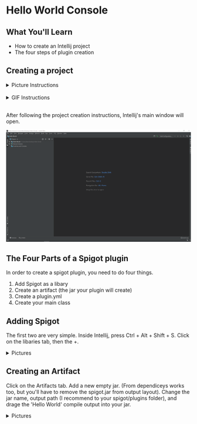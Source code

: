 # Hello World Console
## What You'll Learn
* How to create an Intellij project
* The four steps of plugin creation

## Creating a project

<details><summary>Picture Instructions</summary>
  
### Step 1 - From the Intellij window
![alt text](https://github.com/Exeton/SpigotTutorial/blob/master/LessonPictures/Lesson1/Create%20Project.PNG)

### Step 1 - From Inside Intellij
![alt text](https://github.com/Exeton/SpigotTutorial/blob/master/LessonPictures/Lesson1/Create%20Project%202.PNG)

### Step 2
A GUI (like shown below) will open. You'll want to select java project, click next, click next, and name your project before clicking finish.

![alt text](https://github.com/Exeton/SpigotTutorial/blob/master/LessonPictures/Lesson1/Project%20Type.PNG)

### Step 3
After clicking next twice, you should arive at the New project window. Name your project HelloWorld.
![alt text](https://github.com/Exeton/SpigotTutorial/blob/master/LessonPictures/Lesson1/Name%20Project.PNG)
</details>

<br>

<details><summary>GIF Instructions</summary>

Note: If you're inside Intellij's main window, you'll need to click File>>New>>Project as seen in Step 1 of the picture instructions.
![alt text](https://github.com/Exeton/SpigotTutorial/blob/master/LessonPictures/Lesson1/Project%20Creation.gif)

</details>
  
 <br>

After following the project creation instructions, Intellij's main window will open.

![alt text](https://github.com/Exeton/SpigotTutorial/blob/master/LessonPictures/Lesson1/Main%20Window.PNG)

## The Four Parts of a Spigot plugin
In order to create a spigot plugin, you need to do four things.

1. Add Spigot as a libary
2. Create an artifact (the jar your plugin will create)
3. Create a plugin.yml
4. Create your main class


## Adding Spigot

The first two are very simple. Inside Intellij, press Ctrl + Alt + Shift + S. Click on the libaries tab, then the +.

<details><summary>Pictures</summary>

![alt text](https://github.com/Exeton/SpigotTutorial/blob/master/LessonPictures/Lesson1/Project%20Structure%20Window.PNG)
![alt text](https://github.com/Exeton/SpigotTutorial/blob/master/LessonPictures/Lesson1/Java%20Libary.PNG)
![alt text](https://github.com/Exeton/SpigotTutorial/blob/master/LessonPictures/Lesson1/Spigot%20lib.PNG)

</details>

## Creating an Artifact

Click on the Artifacts tab. Add a new empty jar. (From dependiceys works too, but you'll have to remove the spigot.jar from output layout). Change the jar name, output path (I recommend to your spigot/plugins folder), and drage the 'Hello World' compile output into your jar.

<details><summary>Pictures</summary>
  
![alt text](https://github.com/Exeton/SpigotTutorial/blob/master/LessonPictures/Lesson1/Adding%20Artifact.PNG)
![alt text](https://github.com/Exeton/SpigotTutorial/blob/master/LessonPictures/Lesson1/Artifact%20Creation.PNG)


If your jar does not get created, you messed up a step here. (Check your output path, and that you have 'Hello World' compile output on the left side of your output layer).

Once you're done, click OK.
![alt text](https://github.com/Exeton/SpigotTutorial/blob/master/LessonPictures/Lesson1/OK%20picture.PNG)
<details>
  
## Creating plugin.yml

To create your plugin.yml file, goto your src folder, right click it, then go new >> File. Name it plugin.yml.

<details><summary>Pictures</summary>
  
![alt text](https://github.com/Exeton/SpigotTutorial/blob/master/LessonPictures/Lesson1Part2/Create%20File.PNG)
![alt text](https://github.com/Exeton/SpigotTutorial/blob/master/LessonPictures/Lesson1Part2/NameFile.PNG)
![alt text](https://github.com/Exeton/SpigotTutorial/blob/master/LessonPictures/Lesson1Part2/Plugin.yml%20empty.PNG)

<details>
  
Your plugin.yml needs 5 things (Note using spaces in some fields will cause an error):
* name
* authour
* description
* location of your main class
* version.

![alt text](https://github.com/Exeton/SpigotTutorial/blob/master/LessonPictures/Lesson1Part2/Plugin.yml%20Filled.PNG)

We'll come back to this file to add the location of our main class.

## Creating your Main class

To organise classes in java, you can use packages. These are basically folders. It's common pratice to name packages as your domain name reversed. I own the domain fireflower.online, so my package would be fireflower.online. After this, and the project name (HelloWorld). All words in package names should be lower case, and words should be seperated with an underscore. I would call this project online.fireflower.hello_world

![alt text](https://github.com/Exeton/SpigotTutorial/blob/master/LessonPictures/Lesson1Part2/Create%20Package.PNG)
![alt text](https://github.com/Exeton/SpigotTutorial/blob/master/LessonPictures/Lesson1Part2/Name%20package.PNG)

After creating your package, create a class called HelloWorld. Class names should start with a capital letter, and every new word in the class name should start with a capital letter. For example the "My sample class name" would be "MySampleClassName".

![alt text](https://github.com/Exeton/SpigotTutorial/blob/master/LessonPictures/Lesson1Part2/Create%20Java%20class.PNG)
![alt text](https://github.com/Exeton/SpigotTutorial/blob/master/LessonPictures/Lesson1Part2/Hello%20World%20Class.PNG)

Now you're going to make your class extend java plugin. We'll cover what this means later. If you're getting an error in Intellij, you can press Alt + Enter and then click import class to import the JavaPlugin class.
After importing the class, add the following code to your Main class (your HelloWorld class).

![alt text](https://github.com/Exeton/SpigotTutorial/blob/master/LessonPictures/Lesson1Part2/HelloWorldCoded.PNG)


So what does this mean? There's a lot of new info to take in, but we'll go over the onEnable() method you just added in.
The onEnable() method has a lot of parts. It starts off with an @Override annotation. We're not going to worry about this. Following that is the keyword public, the keyword void, the method name - onEnable, some parentheses, and then a pair of curly brackets. Here's what all that means.

**public** - This describes the accessiability of the method. Public methods can be accessed from inside other classes while private methods cannot. <br/>
**void** - This desribes the return type of the method. Some methods, like an addition method give back numbers. Methods which return void don't return anything. <br/>
**onEnable** - This is the name of the method. It's used in other parts of the code to invoke the method. <br/>
**()** - Inside here are where method inputs (paramaters) go. And addition method would take in two numbers as paramaters. <br/>
**{}** - Inside here is where all the instructions of the method go. Any code inside here will be executed when the method is executed. <br/>

Not all of that will make sense right now, but over time all these characteristics will start to make sense.

We've now got most of the code we need in order to run our plugin. The one final thing to do is call Bukkit.getLogger().info(); inside our onEnable method. info (sic) is a method inside of the Logger class. This method takes in a text varriable and displays it to the console.

To do this, we can either pass in an existing varriable, or we can create a new text varriable and pass it in. You can see both methods below.

![alt text](https://github.com/Exeton/SpigotTutorial/blob/master/LessonPictures/Lesson1Part2/HelloWorld%20Finished.PNG)

## Adding our main class to our config

Before we can create our jar file, we have to add our main class location to our plugin.yml. This should be all the folders that go upto your main class, and your Main class. For me it's online.fireflower.hello_world.HelloWorld which is package1.package2.MainClassName

![alt text](https://github.com/Exeton/SpigotTutorial/blob/master/LessonPictures/Lesson1Part2/Finished%20Config.PNG)

## Building artifacts
Building artifacts is pretty simple. Click on the build tab, then build articafts >> build. If your artifact isn't getting created, you probably messed up when adding the artifact.

![alt text](https://github.com/Exeton/SpigotTutorial/blob/master/LessonPictures/Lesson1Part2/Build%20Artifacts.PNG)
![alt text](https://github.com/Exeton/SpigotTutorial/blob/master/LessonPictures/Lesson1Part2/Build%20Artifacts%202.PNG)

## Results
Once you've built your artifacts, you server should display "Hello World" when your plugin is loaded. If Spigot throws an error this could mean a varity of things. For example an InvalidPluginDescription error means that you messed up in your plugin.yml file. Look for the error message and google the error.

![alt text](https://github.com/Exeton/SpigotTutorial/blob/master/LessonPictures/Lesson1Part2/Result.PNG)

## Challenges
Remember: Don't stress if you can't get these. Be sure to come back to this project if you can't figure them out. You might need to play around to get these working.

1. (Modify the plugin) Change the message displayed on the Console.
2. (Modify the plugin) Send the Hello World message 5 times.
3. (Answer the question) What is the keybind to open the Project Structure GUI?
